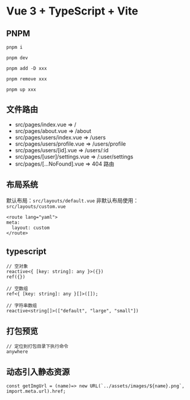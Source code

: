 # Vue 3 + TypeScript + Vite

## PNPM
<!-- 拉取依赖 -->
```
pnpm i
```
<!-- 启动 -->
```
pnpm dev
```
<!-- 安装开发依赖 devDependencies -->
```
pnpm add -D xxx
```
<!-- 移除 -->
```
pnpm remove xxx
```
<!-- 升级 -->
```
pnpm up xxx
```

## 文件路由
- src/pages/index.vue => /
- src/pages/about.vue => /about
- src/pages/users/index.vue => /users
- src/pages/users/profile.vue => /users/profile
- src/pages/users/[id].vue => /users/:id
- src/pages/[user]/settings.vue => /:user/settings
- src/pages/[...NoFound].vue => 404 路由

## 布局系统
默认布局：`src/layouts/default.vue`
非默认布局使用：`src/layouts/custom.vue`
<!-- 页面内添加自定义块 👇 -->
```
<route lang="yaml">
meta:
  layout: custom
</route>
```

## typescript
```
// 空对象
reactive<{ [key: string]: any }>({})
ref({})

// 空数组
ref<{ [key: string]: any }[]>([]);

// 字符串数组
reactive<string[]>(["default", "large", "small"])
```

## 打包预览
```
// 定位到打包目录下执行命令
anywhere
```

## 动态引入静态资源
```
const getImgUrl = (name)=> new URL(`../assets/images/${name}.png`, import.meta.url).href;
```